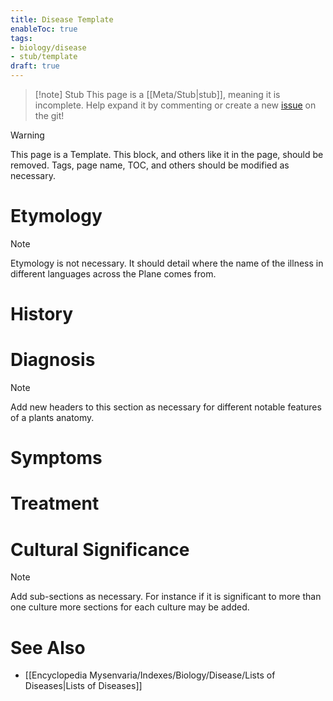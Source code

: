 ```yaml
---
title: Disease Template
enableToc: true
tags:
- biology/disease
- stub/template
draft: true
---
```


> [!note] Stub
> This page is a [[Meta/Stub|stub]], meaning it is incomplete. Help expand it by commenting or create a new [issue](https://github.com/RagtimeGal/quartz--encyclopedia-mysenvaria/issues/new/choose) on the git!


> [!warning]
> This page is a Template. This block, and others like it in the page, should be removed. Tags, page name, TOC, and others should be modified as necessary.
# Etymology

> [!note]
> Etymology is not necessary. It should detail where the name of the illness in different languages across the Plane comes from.
# History

# Diagnosis

> [!note]
> Add new headers to this section as necessary for different notable features of a plants anatomy.
# Symptoms

# Treatment

# Cultural Significance 

> [!note]
> Add sub-sections as necessary. For instance if it is significant to more than one culture more sections for each culture may be added.
# See Also
- [[Encyclopedia Mysenvaria/Indexes/Biology/Disease/Lists of Diseases|Lists of Diseases]]